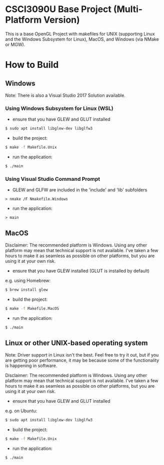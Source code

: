 # CSCI3090U Base Project (Multi-Platform Version)

This is a base OpenGL Project with makefiles for UNIX (supporting Linux and the Windows Subsystem for Linux), MacOS, and Windows (via NMake or MGW).

# How to Build

## Windows

Note:  There is also a Visual Studio 2017 Solution available.

### Using Windows Subsystem for Linux (WSL)

- ensure that you have GLEW and GLUT installed

```sh
$ sudo apt install libglew-dev libglfw3
```

- build the project:

```sh
$ make -f Makefile.Unix
```

- run the application:

```sh
$ ./main
```

### Using Visual Studio Command Prompt

- GLEW and GLFW are included in the 'include' and 'lib' subfolders

```batch
> nmake /F Nmakefile.Windows
```

- run the application:

```batch
> main
```

## MacOS

Disclaimer:  The recommended platform is Windows.  Using any other platform may mean that technical support is not available.  I've taken a few hours to make it as seamless as possible on other platforms, but you are using it at your own risk.

- ensure that you have GLEW installed (GLUT is installed by default)

e.g. using Homebrew:

```sh
$ brew install glew
```

- build the project:

```sh
$ make -f Makefile.MacOS
```

- run the application:

```sh
$ ./main
```

## Linux or other UNIX-based operating system

Note:  Driver support in Linux isn't the best.  Feel free to try it out, but if you are getting poor performance, it may be because some of the functionality is happening in software.

Disclaimer:  The recommended platform is Windows.  Using any other platform may mean that technical support is not available.  I've taken a few hours to make it as seamless as possible on other platforms, but you are using it at your own risk.

- ensure that you have GLEW and GLUT installed

e.g. on Ubuntu:
```sh
$ sudo apt install libglew-dev libglfw3
```

- build the project:

```sh
$ make -f Makefile.Unix
```

- run the application:

```sh
$ ./main
```
